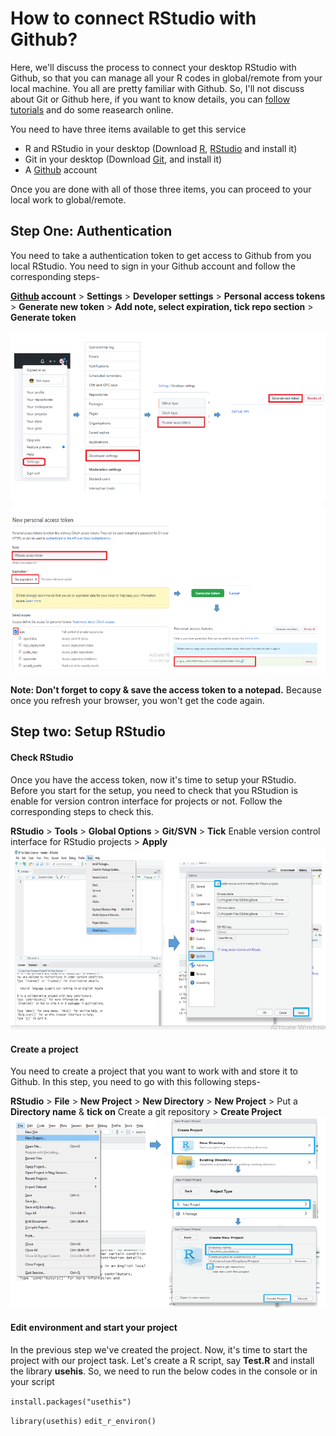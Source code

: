 # How to connect RStudio with Github?
Here, we'll discuss the process to connect your desktop RStudio with Github, so that you can manage all your R codes in global/remote from your local machine.
You all are pretty familiar with Github. So, I'll not discuss about Git or Github here, if you want to know details, you can [follow tutorials](https://www.youtube.com/watch?v=SWYqp7iY_Tc) and do some reasearch online.

You need to have three items available to get this service
* R and RStudio in your desktop (Download [R](https://cran.r-project.org/bin/windows/base/), [RStudio](https://www.rstudio.com/products/rstudio/download/) and install it)
* Git in your desktop (Download [Git](https://git-scm.com/downloads), and install it)
* A [Github](https://github.com/) account

Once you are done with all of those three items, you can proceed to your local work to global/remote.

## Step One: Authentication
You need to take a authentication token to get access to Github from you local RStudio. You need to sign in your Github account and follow the corresponding steps-

**[Github](https://github.com/) account** > **Settings** > **Developer settings** > **Personal access tokens** > **Generate new token** > **Add note, select expiration, tick repo section** > **Generate token**

![Authentication process](C1.png)
![](C2.png)

**Note: Don't forget to copy & save the access token to a notepad.** Because once you refresh your browser, you won't get the code again.

## Step two: Setup RStudio
#### Check RStudio
Once you have the access token, now it's time to setup your RStudio. Before you start for the setup, you need to check that you RStudion is enable for version contron interface for projects or not. Follow the corresponding steps to check this.

**RStudio** > **Tools** > **Global Options** > **Git/SVN** > **Tick** Enable version control interface for RStudio projects > **Apply**
![](C3.png)

#### Create a project
You need to create a project that you want to work with and store it to Github. In this step, you need to go with this following steps-

**RStudio** > **File** > **New Project** > **New Directory** > **New Project** > Put a **Directory name** & **tick on** Create a git repository > **Create Project**
![](C4.png)

#### Edit environment and start your project
In the previous step we've created the project. Now, it's time to start the project with our project task. Let's create a R script, say **Test.R** and install the library **usehis**. So, we need to run the below codes in the console or in your script

``install.packages("usethis")``

``library(usethis)``
``edit_r_environ()``
